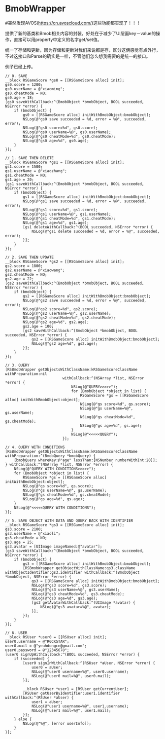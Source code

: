 BmobWrapper
===========

#突然发现AVOS(https://cn.avoscloud.com/)这些功能都实现了！！！


提供了新的基类和Bmob相关内容的封装，好处在于减少了UI层面key－value的操作，直接可以用property中定义的名字get/set值。

统一了存储和更新，因为存储和更新对我们来说都是存，区分这俩感觉有点外行，不过这接口和Parse的确实是一样，不管他们怎么想我需要的是统一的接口。

例子已经上传。

    // 0. SAVE
    __block RSGameScore *gs0 = [[RSGameScore alloc] init];
    gs0.score = 1200;
    gs0.userName = @"xiaoming";
    gs0.cheatMode = NO;
    gs0.age = 18;
    [gs0 saveWithCallback:^(BmobObject *bmobObject, BOOL succeeded, NSError *error) {
        if (bmobObject) {
            gs0 = [[RSGameScore alloc] initWithBmobObject:bmobObject];
            NSLog(@"gs0 save succeeded = %d, error = %@", succeeded, error);
            NSLog(@"gs0 score=%d", gs0.score);
            NSLog(@"gs0 userName=%@", gs0.userName);
            NSLog(@"gs0 cheatMode=%d", gs0.cheatMode);
            NSLog(@"gs0 age=%d", gs0.age);
        }
    }];
    
    // 1. SAVE THEN DELETE
    __block RSGameScore *gs1 = [[RSGameScore alloc] init];
    gs1.score = 1500;
    gs1.userName = @"xiaozhang";
    gs1.cheatMode = NO;
    gs1.age = 20;
    [gs1 saveWithCallback:^(BmobObject *bmobObject, BOOL succeeded, NSError *error) {
        if (bmobObject) {
            gs1 = [[RSGameScore alloc] initWithBmobObject:bmobObject];
            NSLog(@"gs1 save succeeded = %d, error = %@", succeeded, error);
            NSLog(@"gs1 score=%d", gs1.score);
            NSLog(@"gs1 userName=%@", gs1.userName);
            NSLog(@"gs1 cheatMode=%d", gs1.cheatMode);
            NSLog(@"gs1 age=%d", gs1.age);
            [gs1 deleteWithCallback:^(BOOL succeeded, NSError *error) {
                NSLog(@"gs1 delete succeeded = %d, error = %@", succeeded, error);
            }];
        }
    }];
    
    // 2. SAVE THEN UPDATE
    __block RSGameScore *gs2 = [[RSGameScore alloc] init];
    gs2.score = 1800;
    gs2.userName = @"xiaowang";
    gs2.cheatMode = NO;
    gs2.age = 22;
    [gs2 saveWithCallback:^(BmobObject *bmobObject, BOOL succeeded, NSError *error) {
        if (bmobObject) {
            gs2 = [[RSGameScore alloc] initWithBmobObject:bmobObject];
            NSLog(@"gs2 save succeeded = %d, error = %@", succeeded, error);
            NSLog(@"gs2 score=%d", gs2.score);
            NSLog(@"gs2 userName=%@", gs2.userName);
            NSLog(@"gs2 cheatMode=%d", gs2.cheatMode);
            NSLog(@"gs2 age=%d", gs2.age);
            gs2.age = 100;
            [gs2 saveWithCallback:^(BmobObject *bmobObject, BOOL succeeded, NSError *error) {
                gs2 = [[RSGameScore alloc] initWithBmobObject:bmobObject];
                NSLog(@"gs2 age=%d", gs2.age);
            }];
        }
    }];
    
    // 3. QUERY
    [RSBmobWrapper getObjectsWithClassName:kRSGameScoreClassName withPreparation:nil
                              withCallback:^(NSArray *list, NSError *error) {
                                  NSLog(@"QUERY>>>>>");
                                  for (BmobObject *object in list) {
                                      RSGameScore *gs = [[RSGameScore alloc] initWithBmobObject:object];
                                      NSLog(@"gs score=%d", gs.score);
                                      NSLog(@"gs userName=%@", gs.userName);
                                      NSLog(@"gs cheatMode=%d", gs.cheatMode);
                                      NSLog(@"gs age=%d", gs.age);
                                  }
                                  NSLog(@"<<<<<QUERY");
                              }];
    
    // 4. QUERY WITH CONDITIONS
    [RSBmobWrapper getObjectsWithClassName:kRSGameScoreClassName withPreparation:^(BmobQuery *bmobQuery) {
        [bmobQuery whereKey:@"age" lessThan:[NSNumber numberWithInt:20]];
    } withCallback:^(NSArray *list, NSError *error) {
        NSLog(@"QUERY WITH CONDITIONS>>>>>");
        for (BmobObject *object in list) {
            RSGameScore *gs = [[RSGameScore alloc] initWithBmobObject:object];
            NSLog(@"gs score=%d", gs.score);
            NSLog(@"gs userName=%@", gs.userName);
            NSLog(@"gs cheatMode=%d", gs.cheatMode);
            NSLog(@"gs age=%d", gs.age);
        }
        NSLog(@"<<<<<QUERY WITH CONDITIONS");
    }];
    
    // 5. SAVE OBJECT WITH DATA AND QUERY BACK WITH IDENTIFIER
    __block RSGameScore *gs3 = [[RSGameScore alloc] init];
    gs3.score = 2100;
    gs3.userName = @"xiaoli";
    gs3.cheatMode = NO;
    gs3.age = 25;
    gs3.avatar = [UIImage imageNamed:@"avatar"];
    [gs3 saveWithCallback:^(BmobObject *bmobObject, BOOL succeeded, NSError *error) {
        if (bmobObject) {
            gs3 = [[RSGameScore alloc] initWithBmobObject:bmobObject];
            [RSBmobWrapper getObjectWithClassName:gs3.className withObjectIdentifier:gs3.identifier withCallback:^(BmobObject *bmobObject, NSError *error) {
                gs3 = [[RSGameScore alloc] initWithBmobObject:bmobObject];
                NSLog(@"gs3 score=%d", gs3.score);
                NSLog(@"gs3 userName=%@", gs3.userName);
                NSLog(@"gs3 cheatMode=%d", gs3.cheatMode);
                NSLog(@"gs3 age=%d", gs3.age);
                [gs3 getAvatarWithCallback:^(UIImage *avatar) {
                    NSLog(@"gs3 avatar=%@", avatar);
                }];
            }];
        }
    }];
    
    // 6. USER
    __block RSUser *user0 = [[RSUser alloc] init];
    user0.username = @"R0CKSTAR";
    user0.mail = @"yeahdongcn@gmail.com";
    user0.password = @"12345678";
    [user0 signUpWithCallback:^(BOOL succeeded, NSError *error) {
        if (succeeded) {
            [user0 signInWithCallback:^(RSUser *aUser, NSError *error) {
                user0 = aUser;
                NSLog(@"user0 username=%@", user0.username);
                NSLog(@"user0 mail=%@", user0.mail);
            }];
            
            __block RSUser *user1 = [RSUser getCurrentUser];
            [RSUser getUserByIdentifier:user1.identifier withCallback:^(RSUser *aUser) {
                user1 = aUser;
                NSLog(@"user1 username=%@", user1.username);
                NSLog(@"user1 mail=%@", user1.mail);
            }];
        } else {
            NSLog(@"%@", [error userInfo]);
        }
    }];

